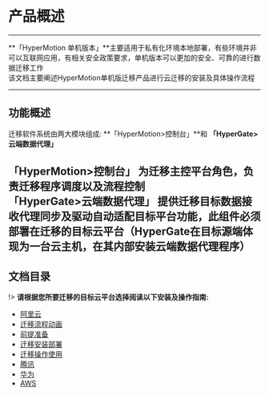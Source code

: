 # 产品概述

---

**「HyperMotion 单机版本」**主要适用于私有化环境本地部署，有些环境并非可以互联网应用，有相关安全政策要求，单机版本可以更加的安全、可靠的进行数据迁移工作<br/>
该文档主要阐述HyperMotion单机版迁移产品进行云迁移的安装及具体操作流程

---

## **功能概述**

迁移软件系统由两大模块组成: **「HyperMotion>控制台」**和 **「HyperGate>云端数据代理」**<br/>

**「HyperMotion>控制台」** 为迁移主控平台角色，负责迁移程序调度以及流程控制<br/>
**「HyperGate>云端数据代理」** 提供迁移目标数据接收代理同步及驱动自动适配目标平台功能，此组件必须部署在迁移的目标云平台（HyperGate在目标源端体现为一台云主机，在其内部安装云端数据代理程序）<br/>
---

## 文档目录

!> **请根据您所要迁移的目标云平台选择阅读以下安装及操作指南:**

- [阿里云](standalone/aliyun/aliyun.md)
 - [迁移流程动画](standalone/aliyun/migrpro.md)
 - [前提准备](standalone/aliyun/premise.md)
 - [迁移安装部署](standalone/aliyun/alideploy.md)
 - [迁移操作使用](standalone/aliyun/alioper.md)
- [腾讯](standalone/tencent/tencent.md)
- [华为](standalone/huawei/huawei.md)
- [AWS](standalone/aws/aws.md)